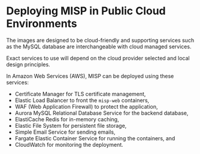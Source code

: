 <!--
SPDX-FileCopyrightText: 2024 Jisc Services Limited
SPDX-FileContributor: Joe Pitt

SPDX-License-Identifier: GPL-3.0-only
-->

# Deploying MISP in Public Cloud Environments

The images are designed to be cloud-friendly and supporting services such as the MySQL database are
interchangeable with cloud managed services.

Exact services to use will depend on the cloud provider selected and local design principles.

In Amazon Web Services (AWS), MISP can be deployed using these services:

* Certificate Manager for TLS certificate management,
* Elastic Load Balancer to front the `misp-web` containers,
* WAF (Web Application Firewall) to protect the application,
* Aurora MySQL Relational Database Service for the backend database,
* ElastiCache Redis for in-memory caching,
* Elastic File System for persistent file storage,
* Simple Email Service for sending emails,
* Fargate Elastic Container Service for running the containers, and
* CloudWatch for monitoring the deployment.
